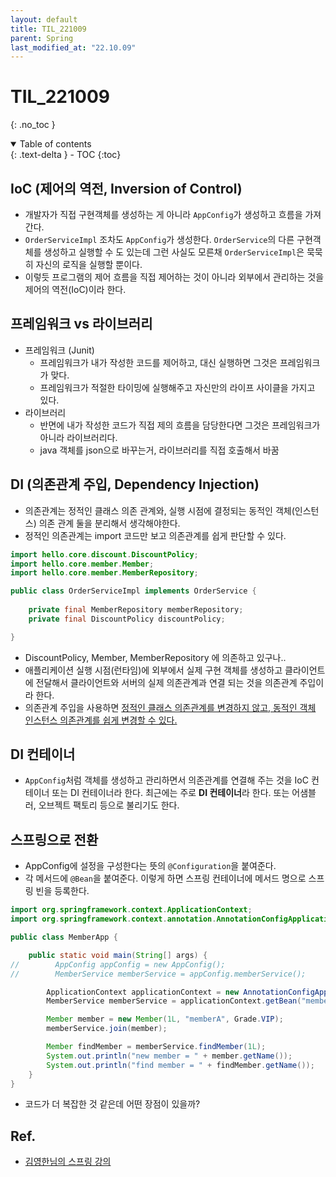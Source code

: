 ```yaml
---
layout: default
title: TIL_221009
parent: Spring
last_modified_at: "22.10.09"
---
```


# TIL_221009
{: .no_toc }

<details open markdown="block">
  <summary>
    Table of contents
  </summary>
  {: .text-delta }
- TOC
{:toc}
</details>

## IoC (제어의 역전, Inversion of Control)
- 개발자가 직접 구현객체를 생성하는 게 아니라 <code class="language-plaintext highlighter-rouge">AppConfig</code>가 생성하고 흐름을 가져간다.
- <code class="language-plaintext highlighter-rouge">OrderServiceImpl</code> 조차도 <code class="language-plaintext highlighter-rouge">AppConfig</code>가 생성한다. <code class="language-plaintext highlighter-rouge">OrderService</code>의 다른 구현객체를 생성하고 실행할 수 도 있는데 그런 사실도 모른채 <code class="language-plaintext highlighter-rouge">OrderServiceImpl</code>은 묵묵히 자신의 로직을 실행할 뿐이다.
- 이렇듯 프로그램의 제어 흐름을 직접 제어하는 것이 아니라 외부에서 관리하는 것을 제어의 역전(IoC)이라 한다.

## 프레임워크 vs 라이브러리
- 프레임워크 (Junit)
    - 프레임워크가 내가 작성한 코드를 제어하고, 대신 실행하면 그것은 프레임워크가 맞다.
    - 프레임워크가 적절한 타이밍에 실행해주고 자신만의 라이프 사이클을 가지고 있다.
- 라이브러리
    - 반면에 내가 작성한 코드가 직접 제의 흐름을 담당한다면 그것은 프레임워크가 아니라 라이브러리다.
    - java 객체를 json으로 바꾸는거, 라이브러리를 직접 호출해서 바꿈

## DI (의존관계 주입, Dependency Injection)
- 의존관계는 정적인 클래스 의존 관계와, 실행 시점에 결정되는 동적인 객체(인스턴스) 의존 관계 둘을 분리해서 생각해야한다.
- 정적인 의존관계는 import 코드만 보고 의존관계를 쉽게 판단할 수 있다.

```java
import hello.core.discount.DiscountPolicy;
import hello.core.member.Member;
import hello.core.member.MemberRepository;

public class OrderServiceImpl implements OrderService {
    
    private final MemberRepository memberRepository;
    private final DiscountPolicy discountPolicy;

}
```
- DiscountPolicy, Member, MemberRepository 에 의존하고 있구나..
- 애플리케이션 실행 시점(런타임)에 외부에서 실제 구현 객체를 생성하고 클라이언트에 전달해서 클라이언트와 서버의 실제 의존관계과 연결 되는 것을 의존관계 주입이라 한다.
- 의존관계 주입을 사용하면 <u>정적인 클래스 의존관계를 변경하지 않고, 동적인 객체 인스턴스 의존관계를 쉽게 변경할 수 있다.</u>

## DI 컨테이너
- <code class="language-plaintext highlighter-rouge">AppConfig</code>처럼 객체를 생성하고 관리하면서 의존관계를 연결해 주는 것을 IoC 컨테이너 또는 DI 컨테이너라 한다. 최근에는 주로 **DI 컨테이너**라 한다. 또는 어샘블러, 오브젝트 팩토리 등으로 불리기도 한다.

## 스프링으로 전환
- AppConfig에 설정을 구성한다는 뜻의 <code class="language-plaintext highlighter-rouge">@Configuration</code>을 붙여준다.
- 각 메서드에 <code class="language-plaintext highlighter-rouge">@Bean</code>을 붙여준다. 이렇게 하면 스프링 컨테이너에 메서드 명으로 스프링 빈을 등록한다.

```java
import org.springframework.context.ApplicationContext;
import org.springframework.context.annotation.AnnotationConfigApplicationContext;

public class MemberApp {

    public static void main(String[] args) {
//        AppConfig appConfig = new AppConfig();
//        MemberService memberService = appConfig.memberService();

        ApplicationContext applicationContext = new AnnotationConfigApplicationContext(AppConfig.class);
        MemberService memberService = applicationContext.getBean("memberService", MemberService.class);

        Member member = new Member(1L, "memberA", Grade.VIP);
        memberService.join(member);

        Member findMember = memberService.findMember(1L);
        System.out.println("new member = " + member.getName());
        System.out.println("find member = " + findMember.getName());
    }
}
```

- 코드가 더 복잡한 것 같은데 어떤 장점이 있을까?



## Ref.
- <a href="https://www.inflearn.com/course/%EC%8A%A4%ED%94%84%EB%A7%81-%ED%95%B5%EC%8B%AC-%EC%9B%90%EB%A6%AC-%EA%B8%B0%EB%B3%B8%ED%8E%B8/dashboard">김영한님의 스프링 강의</a>
